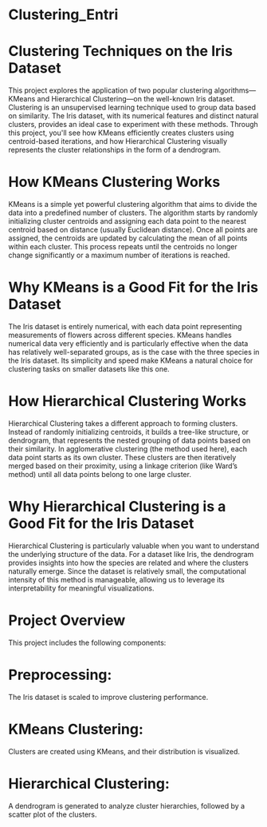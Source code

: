 # Clustering_Entri
# Clustering Techniques on the Iris Dataset
This project explores the application of two popular clustering algorithms—KMeans and Hierarchical Clustering—on the well-known Iris dataset. Clustering is an unsupervised learning technique used to group data based on similarity. The Iris dataset, with its numerical features and distinct natural clusters, provides an ideal case to experiment with these methods. Through this project, you'll see how KMeans efficiently creates clusters using centroid-based iterations, and how Hierarchical Clustering visually represents the cluster relationships in the form of a dendrogram.

# How KMeans Clustering Works
KMeans is a simple yet powerful clustering algorithm that aims to divide the data into a predefined number of clusters. The algorithm starts by randomly initializing cluster centroids and assigning each data point to the nearest centroid based on distance (usually Euclidean distance). Once all points are assigned, the centroids are updated by calculating the mean of all points within each cluster. This process repeats until the centroids no longer change significantly or a maximum number of iterations is reached.

# Why KMeans is a Good Fit for the Iris Dataset
The Iris dataset is entirely numerical, with each data point representing measurements of flowers across different species. KMeans handles numerical data very efficiently and is particularly effective when the data has relatively well-separated groups, as is the case with the three species in the Iris dataset. Its simplicity and speed make KMeans a natural choice for clustering tasks on smaller datasets like this one.

# How Hierarchical Clustering Works
Hierarchical Clustering takes a different approach to forming clusters. Instead of randomly initializing centroids, it builds a tree-like structure, or dendrogram, that represents the nested grouping of data points based on their similarity. In agglomerative clustering (the method used here), each data point starts as its own cluster. These clusters are then iteratively merged based on their proximity, using a linkage criterion (like Ward’s method) until all data points belong to one large cluster.

# Why Hierarchical Clustering is a Good Fit for the Iris Dataset
Hierarchical Clustering is particularly valuable when you want to understand the underlying structure of the data. For a dataset like Iris, the dendrogram provides insights into how the species are related and where the clusters naturally emerge. Since the dataset is relatively small, the computational intensity of this method is manageable, allowing us to leverage its interpretability for meaningful visualizations.

# Project Overview
This project includes the following components:

# Preprocessing: 
The Iris dataset is scaled to improve clustering performance.
# KMeans Clustering:
Clusters are created using KMeans, and their distribution is visualized.
# Hierarchical Clustering:
A dendrogram is generated to analyze cluster hierarchies, followed by a scatter plot of the clusters.
